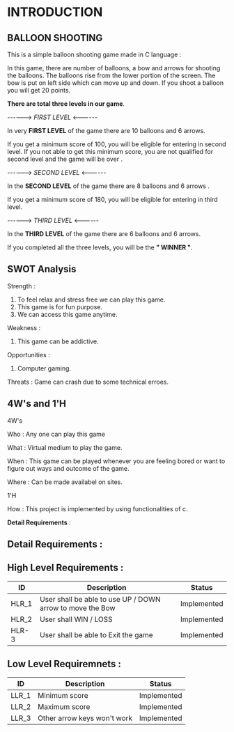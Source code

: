 
# INTRODUCTION 

## BALLOON SHOOTING

This is a simple balloon shooting game made in C language :

In this game, there are number of balloons, a bow and arrows for shooting the balloons. 
The balloons rise from the lower portion of the screen. 
The bow is put on left side which can move up and down. If you shoot a balloon you will get 20 points. 



**There are total three levels in our game**.


   ------>  *FIRST LEVEL*   <------
   
In very **FIRST LEVEL** of the game there are 10 balloons and 6 arrows.

If you get a minimum score of 100, you will be eligible for entering in second level. 
If you not able to get this minimum score, you are not qualified for second level and the game will be over . 

 
 ------>  *SECOND LEVEL*   <------

In the **SECOND LEVEL** of the game there are  8 balloons and 6 arrows .

If you get a minimum score of 180, you will be eligible for entering in third level.


   ------>  *THIRD LEVEL*   <------
 
 In the **THIRD LEVEL** of the game there are 6 balloons and 6 arrows.

If you completed all the three levels, you will be the **" WINNER "**.






## SWOT Analysis

 Strength :
1. To feel relax and  stress free we can play this game.
2. This game is for fun purpose.
3. We can access this game anytime.

Weakness :
1. This game can be addictive.
 
Opportunities :
1. Computer gaming.

Threats :
Game can crash due to some technical erroes.


## 4W's and 1'H

4W's

Who : Any one can play this game


What : Virtual medium to  play the game.


When : This game can be played whenever you are feeling bored or want to figure out ways  and outcome of the game. 


Where : Can be made availabel on sites.

1'H

How : This project is implemented by using functionalities of c.

      




**Detail Requirements** :

## Detail Requirements :

## High Level Requirements :
| ID | Description | Status |
| --- | --- | --- |
| HLR_1 | User shall be able to use UP / DOWN arrow to move the Bow | Implemented
| HLR_2 | User shall WIN / LOSS | Implemented |
| HLR-3 | User shall be able to Exit the game | Implemented |


## Low Level Requiremnets :
| ID | Description | Status |
| --- | --- | --- |
| LLR_1 | Minimum score | Implemented |
| LLR_2 | Maximum score | Implemented |
| LLR_3 | Other arrow keys won't work | Implemented |

